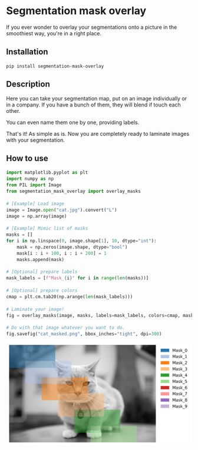 # Segmentation mask overlay

If you ever wonder to overlay your segmentations onto a picture in the smoothiest way, you're in a right place.

## Installation

    pip install segmentation-mask-overlay

## Description

Here you can take your segmentation map, put on an image individually or in a company. If you have a bunch of them, they will blend if touch each other. 

You can even name them one by one, providing labels.

That's it! As simple as is. Now you are completely ready to laminate images with your segmentation.

## How to use

```python
import matplotlib.pyplot as plt
import numpy as np
from PIL import Image
from segmentation_mask_overlay import overlay_masks

# [Example] Load image
image = Image.open("cat.jpg").convert("L")
image = np.array(image)

# [Example] Mimic list of masks
masks = []
for i in np.linspace(0, image.shape[1], 10, dtype="int"):
    mask = np.zeros(image.shape, dtype="bool")
    mask[i : i + 100, i : i + 200] = 1
    masks.append(mask)

# [Optional] prepare labels
mask_labels = [f"Mask_{i}" for i in range(len(masks))]

# [Optional] prepare colors
cmap = plt.cm.tab20(np.arange(len(mask_labels)))

# Laminate your image!
fig = overlay_masks(image, masks, labels=mask_labels, colors=cmap, mask_alpha=0.5)

# Do with that image whatever you want to do.
fig.savefig("cat_masked.png", bbox_inches="tight", dpi=300)
```

![Segmented cat](https://raw.githubusercontent.com/lobantseff/segmentation-mask-overlay/master/examples/cat_masked.jpg)
